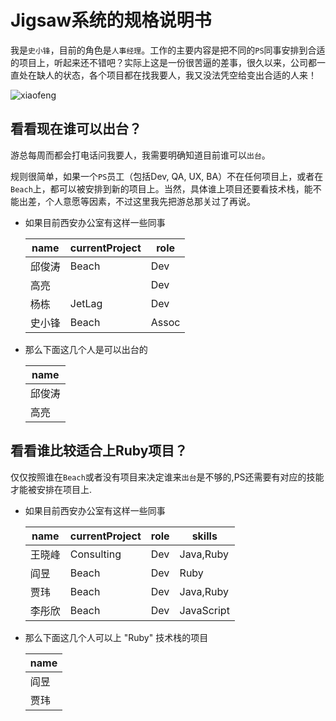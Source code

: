 # Jigsaw系统的规格说明书

我是`史小锋`，目前的角色是`人事经理`。工作的主要内容是把不同的`PS`同事安排到合适的项目上，听起来还不错吧？实际上这是一份很苦逼的差事，很久以来，公司都一直处在缺人的状态，各个项目都在找我要人，我又没法凭空给变出合适的人来！

![xiaofeng](/shixiaofeng-resized.png)

## 看看现在谁可以出台？

游总每周而都会打电话问我要人，我需要明确知道目前谁可以`出台`。

规则很简单，如果一个`PS`员工（包括Dev, QA, UX, BA）不在任何项目上，或者在`Beach`上，都可以被安排到新的项目上。当然，具体谁上项目还要看技术栈，能不能出差，个人意愿等因素，不过这里我先把游总那关过了再说。

* 如果目前西安办公室有这样一些同事

	|name|currentProject|role|
	|----|--------------|----|
	|邱俊涛|Beach|Dev|
	|高亮| |Dev|
	|杨栋|JetLag|Dev|
	|史小锋|Beach|Assoc|

* 那么下面这几个人是可以出台的

	|name|
	|----|
	|邱俊涛|
	|高亮|

## 看看谁比较适合上Ruby项目？

仅仅按照谁在`Beach`或者没有项目来决定谁来`出台`是不够的,PS还需要有对应的技能才能被安排在项目上.

* 如果目前西安办公室有这样一些同事

	|name|currentProject|role|skills|
	|----|--------------|----|------|
	|王晓峰|Consulting|Dev|Java,Ruby|
	|阎昱|Beach|Dev|Ruby|
	|贾玮|Beach|Dev|Java,Ruby|
	|李彤欣|Beach|Dev|JavaScript|

* 那么下面这几个人可以上 "Ruby" 技术栈的项目

    |name|
    |----|
    |阎昱|
    |贾玮|